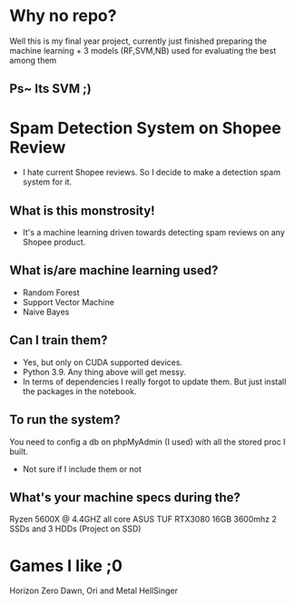 # Why no repo?
Well this is my final year project, currently just finished preparing the machine learning + 3 models (RF,SVM,NB) used for evaluating the best among them
## Ps~ Its SVM ;)


# Spam Detection System on Shopee Review
- I hate current Shopee reviews. So I decide to make a detection spam system for it.


## What is this monstrosity!
- It's a machine learning driven towards detecting spam reviews on any Shopee product.


## What is/are machine learning used?
- Random Forest
- Support Vector Machine
- Naive Bayes


## Can I train them?
- Yes, but only on CUDA supported devices. 
- Python 3.9. Any thing above will get messy.
- In terms of dependencies I really forgot to update them. But just install the packages in the notebook.

## To run the system?
You need to config a db on phpMyAdmin (I used) with all the stored proc I built.
* Not sure if I include them or not

## What's your machine specs during the?
Ryzen 5600X @ 4.4GHZ all core
ASUS TUF RTX3080
16GB 3600mhz
2 SSDs and 3 HDDs (Project on SSD)

# Games I like ;0
Horizon Zero Dawn, Ori and Metal HellSinger

